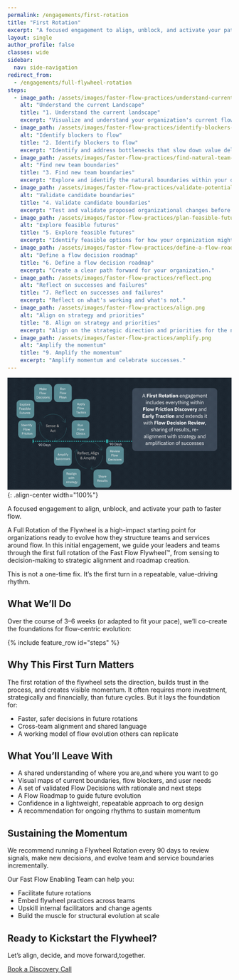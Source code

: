 ```yaml
---
permalink: /engagements/first-rotation
title: "First Rotation"
excerpt: "A focused engagement to align, unblock, and activate your path to faster flow."
layout: single
author_profile: false
classes: wide
sidebar:
  nav: side-navigation
redirect_from:
  - /engagements/full-flywheel-rotation
steps:
  - image_path: /assets/images/faster-flow-practices/understand-current-landscape.png
    alt: "Understand the current Landscape"
    title: "1. Understand the current landscape"
    excerpt: "Visualize and understand your organization's current flow patterns and boundaries."
  - image_path: /assets/images/faster-flow-practices/identify-blockers-to-flow.png
    alt: "Identify blockers to flow"
    title: "2. Identify blockers to flow"
    excerpt: "Identify and address bottlenecks that slow down value delivery."
  - image_path: /assets/images/faster-flow-practices/find-natural-team-boundaries.png
    alt: "Find new team boundaries"
    title: "3. Find new team boundaries"
    excerpt: "Explore and identify the natural boundaries within your organization."
  - image_path: /assets/images/faster-flow-practices/validate-potential-boundaries.png
    alt: "Validate candidate boundaries"
    title: "4. Validate candidate boundaries"
    excerpt: "Test and validate proposed organizational changes before implementation."
  - image_path: /assets/images/faster-flow-practices/plan-feasible-futures.png
    alt: "Explore feasible futures"
    title: "5. Explore feasible futures"
    excerpt: "Identify feasible options for how your organization might evolve."
  - image_path: /assets/images/faster-flow-practices/define-a-flow-roadmap.png
    alt: "Define a flow decision roadmap"
    title: "6. Define a flow decision roadmap"
    excerpt: "Create a clear path forward for your organization."
  - image_path: /assets/images/faster-flow-practices/reflect.png
    alt: "Reflect on successes and failures"
    title: "7. Reflect on successes and failures"
    excerpt: "Reflect on what's working and what's not."
  - image_path: /assets/images/faster-flow-practices/align.png
    alt: "Align on strategy and priorities"
    title: "8. Align on strategy and priorities"
    excerpt: "Align on the strategic direction and priorities for the next 90 days."
  - image_path: /assets/images/faster-flow-practices/amplify.png
    alt: "Amplify the momentum"
    title: "9. Amplify the momentum"
    excerpt: "Amplify momentum and celebrate successes."
---
```


![First Rotation](/assets/images/engagements/first-rotation.gif){: .align-center width="100%"}

A focused engagement to align, unblock, and activate your path to faster flow.

A Full Rotation of the Flywheel is a high-impact starting point for organizations ready to evolve how they structure teams and services around flow. In this initial engagement, we guide your leaders and teams through the first full rotation of the Fast Flow Flywheel™️, from sensing to decision-making to strategic alignment and roadmap creation.

This is not a one-time fix. It’s the first turn in a repeatable, value-driving rhythm.

## What We’ll Do

Over the course of 3–6 weeks (or adapted to fit your pace), we’ll co-create the foundations for flow-centric evolution:

{% include feature_row id="steps" %}

## Why This First Turn Matters

The first rotation of the flywheel sets the direction, builds trust in the process, and creates visible momentum. It often requires more investment, strategically and financially, than future cycles. But it lays the foundation for:

- Faster, safer decisions in future rotations
- Cross-team alignment and shared language
- A working model of flow evolution others can replicate

## What You’ll Leave With

- A shared understanding of where you are,and where you want to go
- Visual maps of current boundaries, flow blockers, and user needs
- A set of validated Flow Decisions with rationale and next steps
- A Flow Roadmap to guide future evolution
- Confidence in a lightweight, repeatable approach to org design
- A recommendation for ongoing rhythms to sustain momentum

## Sustaining the Momentum

We recommend running a Flywheel Rotation every 90 days to review signals, make new decisions, and evolve team and service boundaries incrementally.

Our Fast Flow Enabling Team can help you:

- Facilitate future rotations
- Embed flywheel practices across teams
- Upskill internal facilitators and change agents
- Build the muscle for structural evolution at scale

## Ready to Kickstart the Flywheel?

Let’s align, decide, and move forward,together.

[Book a Discovery Call](/discovery-call)

<!-- [Download the Engagement Overview PDF](/assets/pdf/kickstart-your-flywheel.pdf) -->
